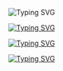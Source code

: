 ![Typing SVG](https://readme-typing-svg.demolab.com?font=Fira+Code&size=35&duration=1500&pause=500&color=08FF68&width=435&lines=%3E%F0%9F%91%8BHello%2C+I'm+Pr_;%3E%F0%9F%87%B7%F0%9F%87%BARussian+developer;from+St.Petersburg_;%3EMy+skills%3A_;%3EC%23%3A_;%3EUnity_;%3EC%23+libraries_;%3EJava%3A_;%3EJava+libraries_;%3EPython%3A_;%3EPython+libraries_;%3EPytelegrambotapi_;%3EFlask_;%3EWeb%3A_;%3EHTML_;%3ECSS_;%3ESQL%2FDBMS%3A_;%3ESQL_;%3ESQLITE_;%3EMicrosoft+Access_;%3EMy+projects+and+;links+are+below_)

<a href="https://t.me/pr_cmc"><img src="https://readme-typing-svg.demolab.com?font=Fira+Code&size=35&duration=1500&pause=42250&color=27a7e7&width=435&lines=telegram" alt="Typing SVG" /></a>

<a href="https://vk.com/pr_cmc"><img src="https://readme-typing-svg.demolab.com?font=Fira+Code&size=35&duration=1500&pause=42250&color=4d7198&width=435&lines=vk" alt="Typing SVG" /></a>

<a href="https://discord.com/users/1161671240277311580"><img src="https://readme-typing-svg.demolab.com?font=Fira+Code&size=35&duration=1500&pause=42250&color=5865F2&width=435&lines=discord" alt="Typing SVG" /></a>
